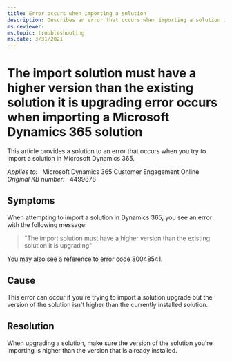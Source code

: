 ```yaml
---
title: Error occurs when importing a solution
description: Describes an error that occurs when importing a solution in Microsoft Dynamics 365.
ms.reviewer: 
ms.topic: troubleshooting
ms.date: 3/31/2021
---
```

# The import solution must have a higher version than the existing solution it is upgrading error occurs when importing a Microsoft Dynamics 365 solution

This article provides a solution to an error that occurs when you try to import a solution in Microsoft Dynamics 365.

_Applies to:_ &nbsp; Microsoft Dynamics 365 Customer Engagement Online  
_Original KB number:_ &nbsp; 4499878

## Symptoms

When attempting to import a solution in Dynamics 365, you see an error with the following message:

> "The import solution must have a higher version than the existing solution it is upgrading"

You may also see a reference to error code 80048541.

## Cause

This error can occur if you're trying to import a solution upgrade but the version of the solution isn't higher than the currently installed solution.

## Resolution

When upgrading a solution, make sure the version of the solution you're importing is higher than the version that is already installed.
